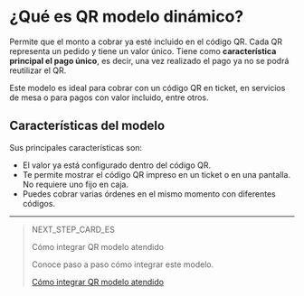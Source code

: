 # ¿Qué es QR modelo dinámico?

Permite que el monto a cobrar ya esté incluido en el código QR. Cada QR representa un pedido y tiene un valor único. Tiene como **característica principal el pago único**, es decir, una vez realizado el pago ya no se podrá reutilizar el QR.

Este modelo es ideal para cobrar con un código QR en ticket, en servicios de mesa o para pagos con valor incluido, entre otros.


## Características del modelo

Sus principales características son:

- El valor ya está configurado dentro del código QR.
- Te permite mostrar el código QR impreso en un ticket o en una pantalla. No requiere uno fijo en caja.
- Puedes cobrar varias órdenes en el mismo momento con diferentes códigos.


---

> NEXT_STEP_CARD_ES
>
> Cómo integrar QR modelo atendido
>
> Conoce paso a paso cómo integrar este modelo.
>
> [Cómo integrar QR modelo atendido](/developers/es/docs/qr-code/qr-attended-model/integrations)